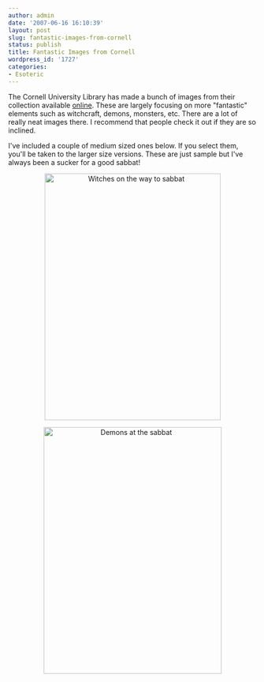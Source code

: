 ```yaml
---
author: admin
date: '2007-06-16 16:10:39'
layout: post
slug: fantastic-images-from-cornell
status: publish
title: Fantastic Images from Cornell
wordpress_id: '1727'
categories:
- Esoteric
---
```

The Cornell University Library has made a bunch of images from their collection available <a href="http://fantastic.library.cornell.edu/viewall.php">online</a>. These are largely focusing on more "fantastic" elements such as witchcraft, demons, monsters, etc. There are a lot of really neat images there. I recommend that people check it out if they are so inclined.

I've included a couple of medium sized ones below. If you select them, you'll be taken to the larger size versions. These are just sample but I've always been a sucker for a good sabbat!
<p align="center"><a href="http://www.flickr.com/photos/albill/558509231/"><img src="http://farm2.static.flickr.com/1291/558509231_7700f42694.jpg" alt="Witches on the way to sabbat" height="500" width="357" /></a></p>
<p align="center"><a href="http://www.flickr.com/photos/albill/558509347/"><img src="http://farm2.static.flickr.com/1438/558509347_a0aea9c705.jpg" alt="Demons at the sabbat" height="500" width="361" /></a></p>
